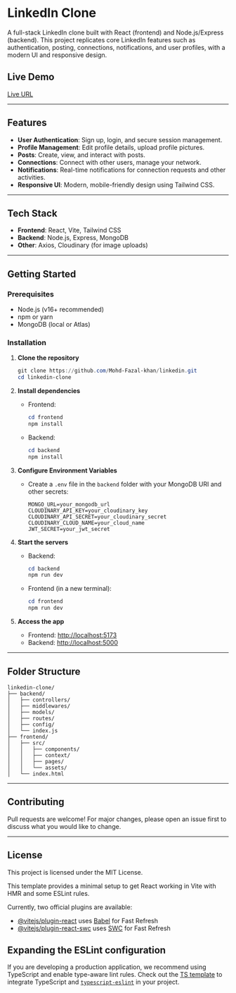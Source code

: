 # LinkedIn Clone

A full-stack LinkedIn clone built with React (frontend) and Node.js/Express (backend). This project replicates core LinkedIn features such as authentication, posting, connections, notifications, and user profiles, with a modern UI and responsive design.

## Live Demo

[Live URL](https://linkedin-frontend-s01q.onrender.com/)

---

## Features

- **User Authentication**: Sign up, login, and secure session management.
- **Profile Management**: Edit profile details, upload profile pictures.
- **Posts**: Create, view, and interact with posts.
- **Connections**: Connect with other users, manage your network.
- **Notifications**: Real-time notifications for connection requests and other activities.
- **Responsive UI**: Modern, mobile-friendly design using Tailwind CSS.

---

## Tech Stack

- **Frontend**: React, Vite, Tailwind CSS
- **Backend**: Node.js, Express, MongoDB
- **Other**: Axios, Cloudinary (for image uploads)

---

## Getting Started

### Prerequisites

- Node.js (v16+ recommended)
- npm or yarn
- MongoDB (local or Atlas)

### Installation

1. **Clone the repository**

   ```powershell
   git clone https://github.com/Mohd-Fazal-khan/linkedin.git
   cd linkedin-clone
   ```

2. **Install dependencies**

   - Frontend:
     ```powershell
     cd frontend
     npm install
     ```
   - Backend:
     ```powershell
     cd backend
     npm install
     ```

3. **Configure Environment Variables**

   - Create a `.env` file in the `backend` folder with your MongoDB URI and other secrets:
     ```env
     MONGO_URL=your_mongodb_url
     CLOUDINARY_API_KEY=your_cloudinary_key
     CLOUDINARY_API_SECRET=your_cloudinary_secret
     CLOUDINARY_CLOUD_NAME=your_cloud_name
     JWT_SECRET=your_jwt_secret
     ```

4. **Start the servers**

   - Backend:
     ```powershell
     cd backend
     npm run dev
     ```
   - Frontend (in a new terminal):
     ```powershell
     cd frontend
     npm run dev
     ```

5. **Access the app**
   - Frontend: [http://localhost:5173](http://localhost:5173)
   - Backend: [http://localhost:5000](http://localhost:5000)

---

## Folder Structure

```
linkedin-clone/
├── backend/
│   ├── controllers/
│   ├── middlewares/
│   ├── models/
│   ├── routes/
│   ├── config/
│   └── index.js
├── frontend/
│   ├── src/
│   │   ├── components/
│   │   ├── context/
│   │   ├── pages/
│   │   └── assets/
│   └── index.html
```

---

## Contributing

Pull requests are welcome! For major changes, please open an issue first to discuss what you would like to change.

---

## License

This project is licensed under the MIT License.

This template provides a minimal setup to get React working in Vite with HMR and some ESLint rules.

Currently, two official plugins are available:

- [@vitejs/plugin-react](https://github.com/vitejs/vite-plugin-react/blob/main/packages/plugin-react/README.md) uses [Babel](https://babeljs.io/) for Fast Refresh
- [@vitejs/plugin-react-swc](https://github.com/vitejs/vite-plugin-react-swc) uses [SWC](https://swc.rs/) for Fast Refresh

## Expanding the ESLint configuration

If you are developing a production application, we recommend using TypeScript and enable type-aware lint rules. Check out the [TS template](https://github.com/vitejs/vite/tree/main/packages/create-vite/template-react-ts) to integrate TypeScript and [`typescript-eslint`](https://typescript-eslint.io) in your project.
